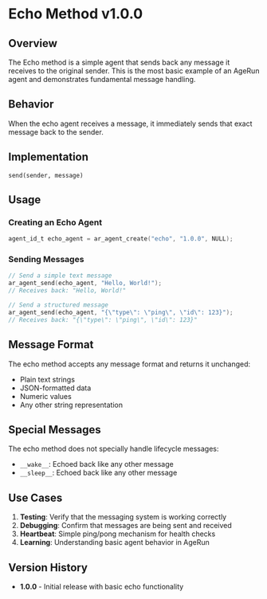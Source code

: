 # Echo Method v1.0.0

## Overview

The Echo method is a simple agent that sends back any message it receives to the original sender. This is the most basic example of an AgeRun agent and demonstrates fundamental message handling.

## Behavior

When the echo agent receives a message, it immediately sends that exact message back to the sender.

## Implementation

```
send(sender, message)
```

## Usage

### Creating an Echo Agent

```c
agent_id_t echo_agent = ar_agent_create("echo", "1.0.0", NULL);
```

### Sending Messages

```c
// Send a simple text message
ar_agent_send(echo_agent, "Hello, World!");
// Receives back: "Hello, World!"

// Send a structured message
ar_agent_send(echo_agent, "{\"type\": \"ping\", \"id\": 123}");
// Receives back: "{\"type\": \"ping\", \"id\": 123}"
```

## Message Format

The echo method accepts any message format and returns it unchanged:
- Plain text strings
- JSON-formatted data
- Numeric values
- Any other string representation

## Special Messages

The echo method does not specially handle lifecycle messages:
- `__wake__`: Echoed back like any other message
- `__sleep__`: Echoed back like any other message

## Use Cases

1. **Testing**: Verify that the messaging system is working correctly
2. **Debugging**: Confirm that messages are being sent and received
3. **Heartbeat**: Simple ping/pong mechanism for health checks
4. **Learning**: Understanding basic agent behavior in AgeRun

## Version History

- **1.0.0** - Initial release with basic echo functionality